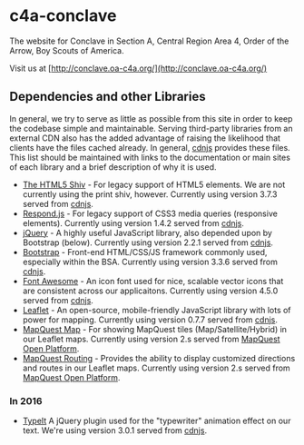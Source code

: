 # c4a-conclave

The website for Conclave in Section A, Central Region Area 4, Order of the Arrow, Boy Scouts of America.

Visit us at [http://conclave.oa-c4a.org/](http://conclave.oa-c4a.org/)

## Dependencies and other Libraries

In general, we try to serve as little as possible from this site in order to keep the codebase simple and maintainable. Serving third-party libraries from an external CDN also has the added advantage of raising the likelihood that clients have the files cached already. In general, [cdnjs](https://cdnjs.com/) provides these files. This list should be maintained with links to the documentation or main sites of each library and a brief description of why it is used.

- [The HTML5 Shiv](https://github.com/aFarkas/html5shiv) - For legacy support of HTML5 elements. We are not currently using the print shiv, however. Currently using version 3.7.3 served from [cdnjs](https://cdnjs.com/libraries/html5shiv).
- [Respond.js](https://github.com/scottjehl/Respond) - For legacy support of CSS3 media queries (responsive elements). Currently using version 1.4.2 served from [cdnjs](https://cdnjs.com/libraries/respond.js).
- [jQuery](https://jquery.com/) - A highly useful JavaScript library, also depended upon by Bootstrap (below). Currently using version 2.2.1 served from [cdnjs](https://cdnjs.com/libraries/jquery).
- [Bootstrap](https://getbootstrap.com) - Front-end HTML/CSS/JS framework commonly used, especially within the BSA. Currently using version 3.3.6 served from [cdnjs](https://cdnjs.com/libraries/twitter-bootstrap).
- [Font Awesome](http://fontawesome.io/) - An icon font used for nice, scalable vector icons that are consistent across our applicaitons. Currently using version 4.5.0 served from [cdnjs](https://cdnjs.com/libraries/font-awesome).
- [Leaflet](http://leafletjs.com) - An open-source, mobile-friendly JavaScript library with lots of power for mapping. Currently using version 0.7.7 served from [cdnjs](https://cdnjs.com/libraries/leaflet).
- [MapQuest Map](https://developer.mapquest.com/documentation/leaflet-plugins/maps) - For showing MapQuest tiles (Map/Satellite/Hybrid) in our Leaflet maps. Currently using version 2.s served from [MapQuest Open Platform](https://open.mapquestapi.com).
- [MapQuest Routing](https://developer.mapquest.com/documentation/leaflet-plugins/routing) - Provides the ability to display customized directions and routes in our Leaflet maps. Currently using version 2.s served from [MapQuest Open Platform](https://open.mapquestapi.com).

### In 2016

- [TypeIt](http://macarthur.me/typeit/) A jQuery plugin used for the "typewriter" animation effect on our text. We're using version 3.0.1 served from [cdnjs](https://cdnjs.com/libraries/typeit).
